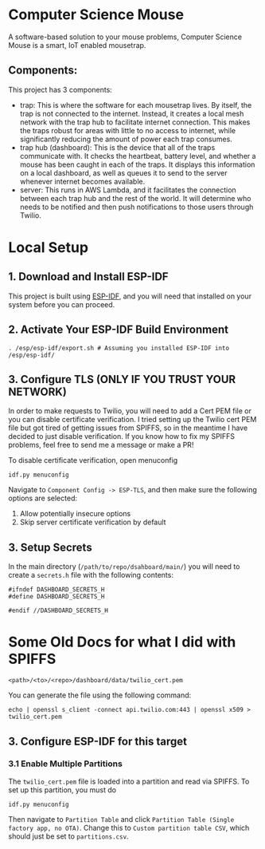 # Computer Science Mouse
A software-based solution to your mouse problems, Computer Science Mouse is a smart, IoT enabled mousetrap.

## Components:
This project has 3 components:
- trap: This is where the software for each mousetrap lives. By itself, the trap is not connected to the internet. Instead, it creates a local mesh network with the trap hub to facilitate internet connection. This makes the traps robust for areas with little to no access to internet, while significantly reducing the amount of power each trap consumes.
- trap hub (dashboard): This is the device that all of the traps communicate with. It checks the heartbeat, battery level, and whether a mouse has been caught in each of the traps. It displays this information on a local dashboard, as well as queues it to send to the server whenever internet becomes available.
- server: This runs in AWS Lambda, and it facilitates the connection between each trap hub and the rest of the world. It will determine who needs to be notified and then push notifications to those users through Twilio.

# Local Setup
## 1. Download and Install ESP-IDF
This project is built using [ESP-IDF](https://github.com/espressif/esp-idf), and you will need that installed on your system before you can proceed.

## 2. Activate Your ESP-IDF Build Environment
```
. /esp/esp-idf/export.sh # Assuming you installed ESP-IDF into /esp/esp-idf/
```

## 3. Configure TLS (ONLY IF YOU TRUST YOUR NETWORK)
In order to make requests to Twilio, you will need to add a Cert PEM file or you can disable certificate verification. I tried setting up the Twilio cert PEM file but got tired of getting issues from SPIFFS, so in the meantime I have decided to just disable verification. If you know how to fix my SPIFFS problems, feel free to send me a message or make a PR!

To disable certificate verification, open menuconfig
```
idf.py menuconfig
```
Navigate to `Component Config -> ESP-TLS`, and then make sure the following options are selected:
1. Allow potentially insecure options
2. Skip server certificate verification by default

## 3. Setup Secrets
In the main directory (`/path/to/repo/dsahboard/main/`) you will need to create a `secrets.h` file with the following contents:
```
#ifndef DASHBOARD_SECRETS_H
#define DASHBOARD_SECRETS_H

#endif //DASHBOARD_SECRETS_H
```


# Some Old Docs for what I did with SPIFFS
```
<path>/<to>/<repo>/dashboard/data/twilio_cert.pem
```

You can generate the file using the following command:
```
echo | openssl s_client -connect api.twilio.com:443 | openssl x509 > twilio_cert.pem
```

## 3. Configure ESP-IDF for this target
### 3.1 Enable Multiple Partitions
The `twilio_cert.pem` file is loaded into a partition and read via SPIFFS. To set up this partition, you must do
```
idf.py menuconfig
```
Then navigate to `Partition Table` and click `Partition Table (Single factory app, no OTA)`. Change this to `Custom partition table CSV`, which should just be set to `partitions.csv`.

